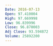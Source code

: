 ```yaml
---
Date: 2016-07-13
Open: 97.410004
High: 97.669998
Low: 96.839996
Close: 96.870003
Adj Close: 93.594872
Volume: 25892200
---
```

